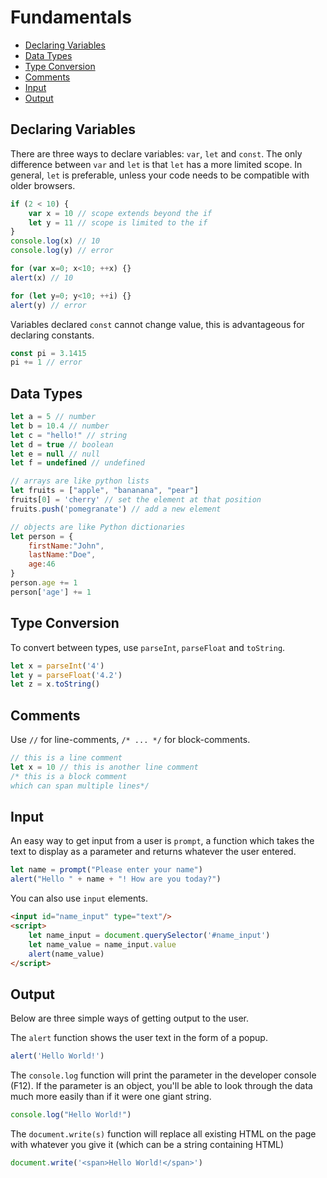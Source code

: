
# Fundamentals


- [Declaring Variables](#declaring-variables)
- [Data Types](#data-types)
- [Type Conversion](#type-conversion)
- [Comments](#comments)
- [Input](#input)
- [Output](#output)


## Declaring Variables

There are three ways to declare variables: `var`, `let` and `const`. The only difference between `var` and `let` is that `let` has a more limited scope. In general, `let` is preferable, unless your code needs to be compatible with older browsers.

```javascript
if (2 < 10) {
    var x = 10 // scope extends beyond the if
    let y = 11 // scope is limited to the if
}
console.log(x) // 10
console.log(y) // error

for (var x=0; x<10; ++x) {}
alert(x) // 10

for (let y=0; y<10; ++i) {}
alert(y) // error
```

Variables declared `const` cannot change value, this is advantageous for declaring constants.

```javascript
const pi = 3.1415
pi += 1 // error
```


## Data Types

```javascript
let a = 5 // number
let b = 10.4 // number
let c = "hello!" // string
let d = true // boolean
let e = null // null
let f = undefined // undefined

// arrays are like python lists
let fruits = ["apple", "bananana", "pear"]
fruits[0] = 'cherry' // set the element at that position
fruits.push('pomegranate') // add a new element

// objects are like Python dictionaries
let person = {
    firstName:"John",
    lastName:"Doe",
    age:46
}
person.age += 1
person['age'] += 1
```

## Type Conversion

To convert between types, use `parseInt`, `parseFloat` and `toString`.

```javascript
let x = parseInt('4')
let y = parseFloat('4.2')
let z = x.toString()
```


## Comments

Use `//` for line-comments, `/* ... */` for block-comments.

```javascript
// this is a line comment
let x = 10 // this is another line comment
/* this is a block comment
which can span multiple lines*/
```


## Input

An easy way to get input from a user is `prompt`, a function which takes the text to display as a parameter and returns whatever the user entered.

```javascript
let name = prompt("Please enter your name")
alert("Hello " + name + "! How are you today?")
```

You can also use `input` elements.

```html
<input id="name_input" type="text"/>
<script>
    let name_input = document.querySelector('#name_input')
    let name_value = name_input.value
    alert(name_value)
</script>
```


## Output

Below are three simple ways of getting output to the user.

The `alert` function shows the user text in the form of a popup.

```javascript
alert('Hello World!')
```

The `console.log` function will print the parameter in the developer console (F12). If the parameter is an object, you'll be able to look through the data much more easily than if it were one giant string.

```javascript
console.log("Hello World!")
```

The `document.write(s)`  function will replace all existing HTML on the page with whatever you give it (which can be a string containing HTML)

```javascript
document.write('<span>Hello World!</span>')
```


